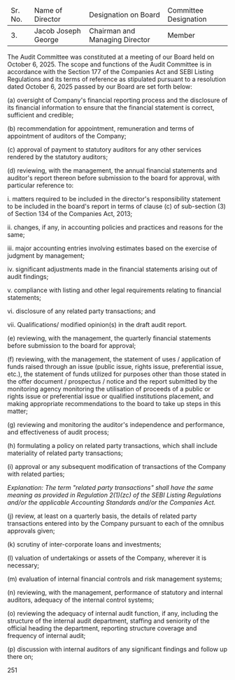 <table><thead><tr><td>Sr. No.</td><td>Name of Director</td><td>Designation on Board</td><td>Committee Designation</td></tr></thead><tbody><tr><td>3.</td><td>Jacob Joseph George</td><td>Chairman and Managing Director</td><td>Member</td></tr></tbody></table>

The Audit Committee was constituted at a meeting of our Board held on October 6, 2025. The scope and functions of the Audit Committee is in accordance with the Section 177 of the Companies Act and SEBI Listing Regulations and its terms of reference as stipulated pursuant to a resolution dated October 6, 2025 passed by our Board are set forth below:

(a) oversight of Company's financial reporting process and the disclosure of its financial information to ensure that the financial statement is correct, sufficient and credible;

(b) recommendation for appointment, remuneration and terms of appointment of auditors of the Company;

(c) approval of payment to statutory auditors for any other services rendered by the statutory auditors;

(d) reviewing, with the management, the annual financial statements and auditor's report thereon before submission to the board for approval, with particular reference to:

i. matters required to be included in the director's responsibility statement to be included in the board's report in terms of clause (c) of sub-section (3) of Section 134 of the Companies Act, 2013;

ii. changes, if any, in accounting policies and practices and reasons for the same;

iii. major accounting entries involving estimates based on the exercise of judgment by management;

iv. significant adjustments made in the financial statements arising out of audit findings;

v. compliance with listing and other legal requirements relating to financial statements;

vi. disclosure of any related party transactions; and

vii. Qualifications/ modified opinion(s) in the draft audit report.

(e) reviewing, with the management, the quarterly financial statements before submission to the board for approval;

(f) reviewing, with the management, the statement of uses / application of funds raised through an issue (public issue, rights issue, preferential issue, etc.), the statement of funds utilized for purposes other than those stated in the offer document / prospectus / notice and the report submitted by the monitoring agency monitoring the utilisation of proceeds of a public or rights issue or preferential issue or qualified institutions placement, and making appropriate recommendations to the board to take up steps in this matter;

(g) reviewing and monitoring the auditor's independence and performance, and effectiveness of audit process;

(h) formulating a policy on related party transactions, which shall include materiality of related party transactions;

(i) approval or any subsequent modification of transactions of the Company with related parties;

*Explanation: The term "related party transactions" shall have the same meaning as provided in Regulation 2(1)(zc) of the SEBI Listing Regulations and/or the applicable Accounting Standards and/or the Companies Act.*

(j) review, at least on a quarterly basis, the details of related party transactions entered into by the Company pursuant to each of the omnibus approvals given;

(k) scrutiny of inter-corporate loans and investments;

(l) valuation of undertakings or assets of the Company, wherever it is necessary;

(m) evaluation of internal financial controls and risk management systems;

(n) reviewing, with the management, performance of statutory and internal auditors, adequacy of the internal control systems;

(o) reviewing the adequacy of internal audit function, if any, including the structure of the internal audit department, staffing and seniority of the official heading the department, reporting structure coverage and frequency of internal audit;

(p) discussion with internal auditors of any significant findings and follow up there on;

251